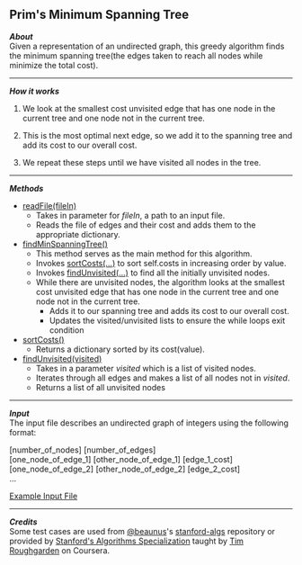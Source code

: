 ## Prim's Minimum Spanning Tree  
_**About**_  
Given a representation of an undirected graph, this greedy algorithm finds the minimum spanning tree(the edges taken to reach all nodes while minimize the total cost).  

---  

_**How it works**_  
1. We look at the smallest cost unvisited edge that has one node in the current tree and one node not in the current tree.  

1. This is the most optimal next edge, so we add it to the spanning tree and add its cost to our overall cost.  

1. We repeat these steps until we have visited all nodes in the tree. 

---  

_**Methods**_   
- [readFile(fileIn)]( https://github.com/keshprad/Algorithms/blob/7d9f160c63f6bbed509327dc18d49ff418017948/PrimMinSpanningTree/PrimAlg.py#L6 )  
    - Takes in parameter for _fileIn_, a path to an input file.  
    - Reads the file of edges and their cost and adds them to the appropriate dictionary.  
- [findMinSpanningTree()]( https://github.com/keshprad/Algorithms/blob/7d9f160c63f6bbed509327dc18d49ff418017948/PrimMinSpanningTree/PrimAlg.py#L23 )  
    - This method serves as the main method for this algorithm.  
    - Invokes [sortCosts(...)]( https://github.com/keshprad/Algorithms/blob/7d9f160c63f6bbed509327dc18d49ff418017948/PrimMinSpanningTree/PrimAlg.py#L48 ) to sort self.costs in increasing order by value.  
    - Invokes [findUnvisited(...)]( https://github.com/keshprad/Algorithms/blob/ae25d2ee685dbacb71566dac2db6f1a346456e3b/QuickSort/Comparisons.py#L45 ) to find all the initially unvisited nodes.  
    - While there are unvisited nodes, the algorithm looks at the smallest cost unvisited edge that has one node in the current tree and one node not in the current tree.  
        - Adds it to our spanning tree and adds its cost to our overall cost.  
        - Updates the visited/unvisited lists to ensure the while loops exit condition
- [sortCosts()]( https://github.com/keshprad/Algorithms/blob/7d9f160c63f6bbed509327dc18d49ff418017948/PrimMinSpanningTree/PrimAlg.py#L48 )  
    - Returns a dictionary sorted by its cost(value).  
- [findUnvisited(visited)]( https://github.com/keshprad/Algorithms/blob/75535c5b925405c541b56a982f76981105489146/PrimMinSpanningTree/PrimAlg.py#L51 )  
    - Takes in a parameter _visited_ which is a list of visited nodes.  
    - Iterates through all edges and makes a list of all nodes not in _visited_.
    - Returns a list of all unvisited nodes

---  

_**Input**_  
The input file describes an undirected graph of integers using the following format:  

\[number_of_nodes\] \[number_of_edges\]  
\[one_node_of_edge_1\] \[other_node_of_edge_1\] \[edge_1_cost\]  
\[one_node_of_edge_2\] \[other_node_of_edge_2\] \[edge_2_cost\]  
...  

[Example Input File]( https://github.com/keshprad/Algorithms/blob/7d9f160c63f6bbed509327dc18d49ff418017948/PrimMinSpanningTree/testCases/test1.txt )  

---    

_**Credits**_  
Some test cases are used from [@beaunus]( https://github.com/beaunus )'s [stanford-algs]( https://github.com/beaunus/stanford-algs ) repository or provided by [Stanford's Algorithms Specialization]( https://www.coursera.org/specializations/algorithms ) taught by [Tim Roughgarden]( https://www.linkedin.com/in/tim-roughgarden-1a594855 ) on Coursera.  
